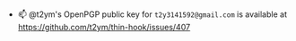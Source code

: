 - 📫 @t2ym's OpenPGP public key for `t2y3141592@gmail.com` is available at https://github.com/t2ym/thin-hook/issues/407

<!---
t2ym/t2ym is a ✨ special ✨ repository because its `README.md` (this file) appears on your GitHub profile.
You can click the Preview link to take a look at your changes.
--->
